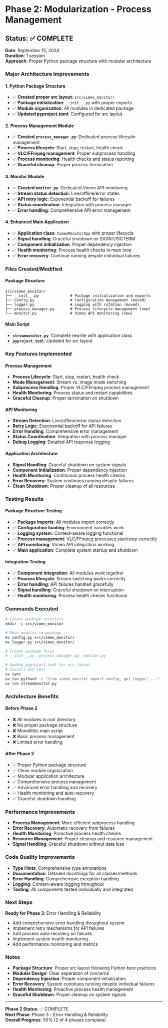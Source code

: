 # Phase 2: Modularization - Process Management

## Status: ✅ COMPLETE

**Date**: September 15, 2024  
**Duration**: 1 session  
**Approach**: Proper Python package structure with modular architecture

### Major Architecture Improvements

#### 1. Python Package Structure
- ✅ **Created proper src layout**: `src/vimeo_monitor/`
- ✅ **Package initialization**: `__init__.py` with proper exports
- ✅ **Module organization**: All modules in dedicated package
- ✅ **Updated pyproject.toml**: Configured for src layout

#### 2. Process Management Module
- ✅ **Created `process_manager.py`**: Dedicated process lifecycle management
- ✅ **Process lifecycle**: Start, stop, restart, health check
- ✅ **VLC/FFmpeg management**: Proper subprocess handling
- ✅ **Process monitoring**: Health checks and status reporting
- ✅ **Graceful cleanup**: Proper process termination

#### 3. Monitor Module
- ✅ **Created `monitor.py`**: Dedicated Vimeo API monitoring
- ✅ **Stream status detection**: Live/offline/error states
- ✅ **API retry logic**: Exponential backoff for failures
- ✅ **Status coordination**: Integration with process manager
- ✅ **Error handling**: Comprehensive API error management

#### 4. Enhanced Main Application
- ✅ **Application class**: `VimeoMonitorApp` with proper lifecycle
- ✅ **Signal handling**: Graceful shutdown on SIGINT/SIGTERM
- ✅ **Component initialization**: Proper dependency injection
- ✅ **Health monitoring**: Process health checks in main loop
- ✅ **Error recovery**: Continue running despite individual failures

### Files Created/Modified

#### Package Structure
```
src/vimeo_monitor/
├── __init__.py              # Package initialization and exports
├── config.py                # Configuration management (moved)
├── logger.py                # Logging with rotation (moved)
├── process_manager.py       # Process lifecycle management (new)
└── monitor.py               # Vimeo API monitoring (new)
```

#### Main Script
- **`streammonitor.py`**: Complete rewrite with application class
- **`pyproject.toml`**: Updated for src layout

### Key Features Implemented

#### Process Management
- **Process Lifecycle**: Start, stop, restart, health check
- **Mode Management**: Stream vs. image mode switching
- **Subprocess Handling**: Proper VLC/FFmpeg process management
- **Health Monitoring**: Process status and restart capabilities
- **Graceful Cleanup**: Proper termination on shutdown

#### API Monitoring
- **Stream Detection**: Live/offline/error status detection
- **Retry Logic**: Exponential backoff for API failures
- **Error Handling**: Comprehensive error management
- **Status Coordination**: Integration with process manager
- **Debug Logging**: Detailed API response logging

#### Application Architecture
- **Signal Handling**: Graceful shutdown on system signals
- **Component Initialization**: Proper dependency injection
- **Health Monitoring**: Continuous process health checks
- **Error Recovery**: System continues running despite failures
- **Clean Shutdown**: Proper cleanup of all resources

### Testing Results

#### Package Structure Testing
- ✅ **Package imports**: All modules import correctly
- ✅ **Configuration loading**: Environment variables work
- ✅ **Logging system**: Context-aware logging functional
- ✅ **Process management**: VLC/FFmpeg processes start/stop correctly
- ✅ **API monitoring**: Vimeo API integration working
- ✅ **Main application**: Complete system startup and shutdown

#### Integration Testing
- ✅ **Component integration**: All modules work together
- ✅ **Process lifecycle**: Stream switching works correctly
- ✅ **Error handling**: API failures handled gracefully
- ✅ **Signal handling**: Graceful shutdown on interruption
- ✅ **Health monitoring**: Process health checks functional

### Commands Executed

```bash
# Create package structure
mkdir -p src/vimeo_monitor

# Move modules to package
mv config.py src/vimeo_monitor/
mv logger.py src/vimeo_monitor/

# Create package files
# __init__.py, process_manager.py, monitor.py

# Update pyproject.toml for src layout
# Install and test
uv sync
uv run python3 -c "from vimeo_monitor import config, get_logger; ..."
uv run streammonitor.py
```

### Architecture Benefits

#### Before Phase 2
- ❌ All modules in root directory
- ❌ No proper package structure
- ❌ Monolithic main script
- ❌ Basic process management
- ❌ Limited error handling

#### After Phase 2
- ✅ Proper Python package structure
- ✅ Clean module organization
- ✅ Modular application architecture
- ✅ Comprehensive process management
- ✅ Advanced error handling and recovery
- ✅ Health monitoring and auto-recovery
- ✅ Graceful shutdown handling

### Performance Improvements

- **Process Management**: More efficient subprocess handling
- **Error Recovery**: Automatic recovery from failures
- **Health Monitoring**: Proactive process health checks
- **Resource Management**: Proper cleanup and resource management
- **Signal Handling**: Graceful shutdown without data loss

### Code Quality Improvements

- **Type Hints**: Comprehensive type annotations
- **Documentation**: Detailed docstrings for all classes/methods
- **Error Handling**: Comprehensive exception handling
- **Logging**: Context-aware logging throughout
- **Testing**: All components tested individually and integrated

### Next Steps

**Ready for Phase 3**: Error Handling & Reliability
- Add comprehensive error handling throughout system
- Implement retry mechanisms for API failures
- Add process auto-recovery on failures
- Implement system health monitoring
- Add performance monitoring and metrics

### Notes

- **Package Structure**: Proper src layout following Python best practices
- **Modular Design**: Clear separation of concerns
- **Dependency Injection**: Proper component initialization
- **Error Recovery**: System continues running despite individual failures
- **Health Monitoring**: Proactive process health management
- **Graceful Shutdown**: Proper cleanup on system signals

---

**Phase 2 Status**: ✅ COMPLETE  
**Next Phase**: Phase 3 - Error Handling & Reliability  
**Overall Progress**: 50% (2 of 4 phases complete)
